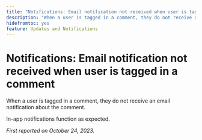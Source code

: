 ```yaml
---
title: "Notifications: Email notification not received when user is tagged in a comment"
description: "When a user is tagged in a comment, they do not receive an email notification about the comment."
hidefromtoc: yes
feature: Updates and Notifications
---
```


# Notifications: Email notification not received when user is tagged in a comment

When a user is tagged in a comment, they do not receive an email notification about the comment. 

In-app notifications function as expected.

_First reported on October 24, 2023._
